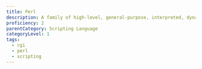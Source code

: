 ```yaml
---
title: Perl
description: A family of high-level, general-purpose, interpreted, dynamic programming languages.
proficiency: 2
parentCategory: Scripting Language
categoryLevel: 1
tags:
  - cgi
  - perl
  - scripting
---
```

